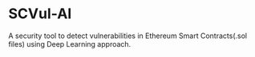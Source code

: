 # SCVul-AI
 A security tool to detect vulnerabilities in Ethereum Smart Contracts(.sol files) using Deep Learning approach.
